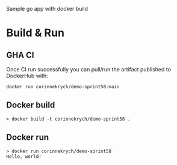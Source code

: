 Sample go app with docker build


# Build & Run
## GHA CI
Once CI run successfully you can pull/run the artifact published to DockerHub with:
```
docker run corinnekrych/demo-sprint58:main 
```
## Docker build
```
> docker build -t corinnekrych/demo-sprint58 .
```
## Docker run
```
> docker run corinnekrych/demo-sprint58
Hello, world!
```
